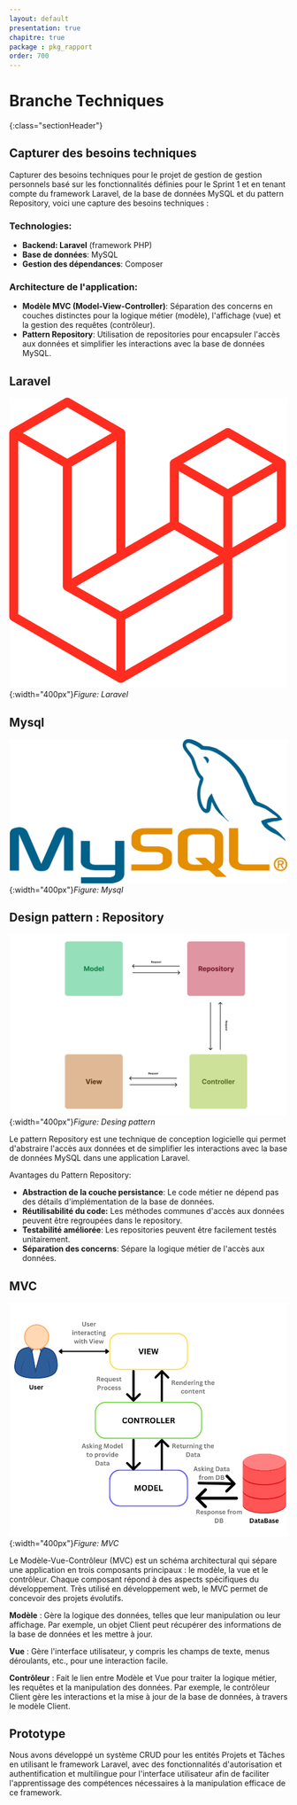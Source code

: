 ```yaml
---
layout: default
presentation: true
chapitre: true
package : pkg_rapport
order: 700
---
```



# Branche Techniques
{:class="sectionHeader"}

<!-- new slide -->

## Capturer des besoins techniques

Capturer des besoins techniques pour le projet de gestion de gestion personnels basé sur les fonctionnalités définies pour le Sprint 1 et en tenant compte du framework Laravel, de la base de données MySQL et du pattern Repository, voici une capture des besoins techniques :

### Technologies:

* **Backend: Laravel** (framework PHP)
* **Base de données**: MySQL
* **Gestion des dépendances**: Composer

### Architecture de l'application:

* **Modèle MVC (Model-View-Controller)**: Séparation des concerns en couches distinctes pour la logique métier (modèle), l'affichage (vue) et la gestion des requêtes (contrôleur).
* **Pattern Repository**: Utilisation de repositories pour encapsuler l'accès aux données et simplifier les interactions avec la base de données MySQL.

## Laravel

![Laravel](./images/laravel.png){:width="400px"}*Figure: Laravel*

## Mysql

![mysql](./images/mysql.png){:width="400px"}*Figure: Mysql*

## Design pattern :  Repository


![Desing pattern](./images/Desing-pattern.jpg){:width="400px"}*Figure: Desing pattern*

<!-- note -->

Le pattern Repository est une technique de conception logicielle qui permet d'abstraire l'accès aux données et de simplifier les interactions avec la base de données MySQL dans une application Laravel. 

Avantages du Pattern Repository:

* **Abstraction de la couche persistance**: Le code métier ne dépend pas des détails d'implémentation de la base de données.
* **Réutilisabilité du code:** Les méthodes communes d'accès aux données peuvent être regroupées dans le repository.
* **Testabilité améliorée**: Les repositories peuvent être facilement testés unitairement.
* **Séparation des concerns**: Sépare la logique métier de l'accès aux données.


<!-- new slide -->


## MVC

![MVC](./images/mvc.png){:width="400px"}*Figure: MVC*

<!-- note -->

Le Modèle-Vue-Contrôleur (MVC) est un schéma architectural qui sépare une application en trois composants principaux : le modèle, la vue et le contrôleur. Chaque composant répond à des aspects spécifiques du développement. Très utilisé en développement web, le MVC permet de concevoir des projets évolutifs.

**Modèle** :
Gère la logique des données, telles que leur manipulation ou leur affichage. Par exemple, un objet Client peut récupérer des informations de la base de données et les mettre à jour.

**Vue** :
Gère l'interface utilisateur, y compris les champs de texte, menus déroulants, etc., pour une interaction facile.

**Contrôleur** :
Fait le lien entre Modèle et Vue pour traiter la logique métier, les requêtes et la manipulation des données. Par exemple, le contrôleur Client gère les interactions et la mise à jour de la base de données, à travers le modèle Client.

<!-- new slide -->

## Prototype 

<!-- new slide -->

Nous avons développé un système CRUD pour les entités Projets et Tâches en utilisant le framework Laravel, avec des fonctionnalités d'autorisation et authentification et multilingue pour l'interface utilisateur afin de faciliter l'apprentissage des compétences nécessaires à la manipulation efficace de ce framework.